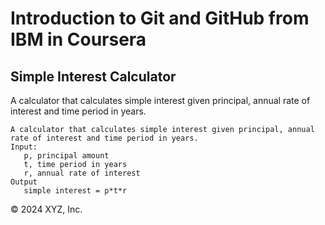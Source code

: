 # Introduction to Git and GitHub from IBM in Coursera 
## Simple Interest Calculator
A calculator that calculates simple interest given principal, annual rate of interest and time period in years.
```
A calculator that calculates simple interest given principal, annual rate of interest and time period in years.
Input:
   p, principal amount
   t, time period in years
   r, annual rate of interest
Output
   simple interest = p*t*r
```
© 2024 XYZ, Inc.
